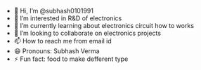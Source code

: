 - 👋 Hi, I’m @subhash0101991
- 👀 I’m interested in R&D of electronics
- 🌱 I’m currently learning about electronics circuit how to works
- 💞️ I’m looking to collaborate on electronics projects 
- 📫 How to reach me from email id
- 😄 Pronouns: Subhash Verma
- ⚡ Fun fact: food to make defferent type

<!---
subhash0101991/subhash0101991 is a ✨ special ✨ repository because its `README.md` (this file) appears on your GitHub profile.
You can click the Preview link to take a look at your changes.
--->
